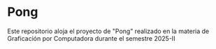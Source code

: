 # Pong
Este repositorio aloja el proyecto de "Pong" realizado en la materia de Graficación por Computadora durante el semestre 2025-II
